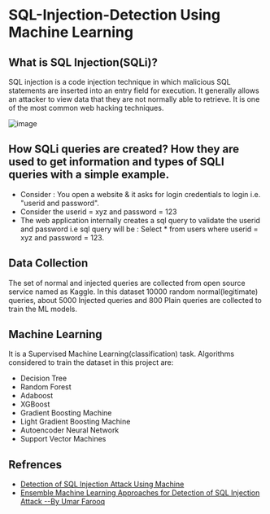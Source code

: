 # SQL-Injection-Detection Using Machine Learning

## What is SQL Injection(SQLi)?
SQL injection is a code injection technique in which malicious SQL statements are inserted into an entry field for execution. It generally allows an attacker to view data that they are not normally able to retrieve. It is one of the most common web hacking techniques.

![image](https://user-images.githubusercontent.com/96000840/217074588-ee12b1a6-8eb2-44cd-a832-a4ce15fd2dd7.png)

## How SQLi queries are created? How they are used to get information and types of SQLI queries with a simple example.
* Consider : You open a website & it asks for login credentials to login i.e. "userid and password".
* Consider the userid = xyz and password = 123
* The web application internally creates a sql query to validate the userid and password i.e sql query will be : Select * from users where userid = xyz and password = 123.

## Data Collection
The set of normal and injected queries are collected from open source service named as Kaggle. In this dataset 10000 random normal(legitimate) queries, about 5000 Injected queries and 800 Plain queries are collected to train the ML models.

## Machine Learning
It is a Supervised Machine Learning(classification) task. Algorithms considered to train the dataset in this project are:
* Decision Tree
* Random Forest
* Adaboost
* XGBoost
* Gradient Boosting Machine
* Light Gradient Boosting Machine
* Autoencoder Neural Network
* Support Vector Machines

## Refrences
* [Detection of SQL Injection Attack Using Machine](https://www.mdpi.com/2624-800X/2/4/39/pdf)
* [Ensemble Machine Learning Approaches for Detection of SQL Injection Attack --By Umar Farooq](https://hrcak.srce.hr/file/367636)
